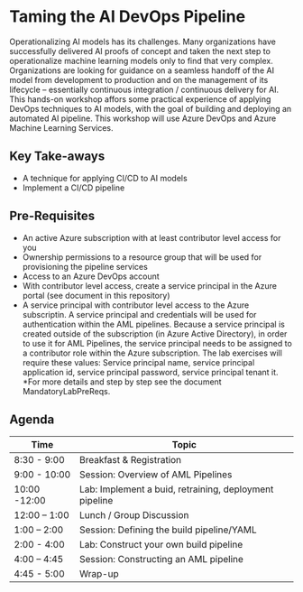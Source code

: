 # Taming the AI DevOps Pipeline

Operationalizing AI models has its challenges.  Many organizations have successfully delivered AI proofs of concept and taken the next step to operationalize machine learning models only to find that very complex. Organizations are looking for guidance on a seamless handoff of the AI model from development to production and on the management of its lifecycle – essentially continuous integration / continuous delivery for AI. This hands-on workshop affors some practical experience of applying DevOps techniques to AI models, with the goal of building and deploying an automated AI pipeline.
This workshop will use Azure DevOps and Azure Machine Learning Services.

## Key Take-aways

- A technique for applying CI/CD to AI models
- Implement a CI/CD pipeline

## Pre-Requisites

- An active Azure subscription with at least contributor level access for you
- Ownership permissions to a resource group that will be used for provisioning the pipeline services
- Access to an Azure DevOps account
- With contributor level access, create a service principal in the Azure portal (see document in this repository)
- A service principal with contributor level access to the Azure subscriptin.  A service principal and credentials will be used for authentication within the AML pipelines. Because a service principal is created outside of the subscription (in Azure Active Directory), in order to use it for AML Pipelines, the service principal needs to be assigned to a contributor role within the Azure subscription.  The lab exercises will require these values: Service principal name, service principal application id, service principal password, service principal tenant it.  *For more details and step by step see the document MandatoryLabPreReqs.  

## Agenda

| Time         | Topic                                                   |
| ------------ | ------------------------------------------------------- |
| 8:30 - 9:00  | Breakfast & Registration                                |
| 9:00 - 10:00 | Session: Overview of AML Pipelines                      |
| 10:00 -12:00 | Lab: Implement a buid, retraining, deployment pipeline  |
| 12:00 – 1:00 | Lunch / Group Discussion                                |
| 1:00 – 2:00  | Session: Defining the build pipeline/YAML               |
| 2:00 - 4:00  | Lab: Construct your own build pipeline                  |
| 4:00 – 4:45  | Session: Constructing an AML pipeline                   |
| 4:45 - 5:00  | Wrap-up                                                 |
